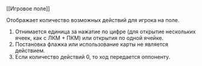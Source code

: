 [[Игровое поле]]

Отображает количество возможных действий для игрока на поле.
1. Отнимается единица за нажатие по цифре (для открытие нескольких ячеек, как с ЛКМ + ПКМ) или открытия по одной ячейке.
2. Постановка флажка или использование карты не является действием.
3. Если количество действий 0, то ход передается оппоненту.